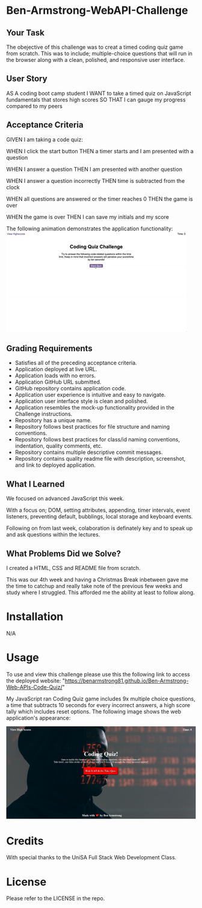 # Ben-Armstrong-WebAPI-Challenge

## Your Task
The obejective of this challenge was to creat a timed coding quiz game from scratch. This was to include; multiple-choice questions that will run in the browser along with a clean, polished, and responsive user interface. 

## User Story
AS A coding boot camp student
I WANT to take a timed quiz on JavaScript fundamentals that stores high scores
SO THAT I can gauge my progress compared to my peers

## Acceptance Criteria
GIVEN I am taking a code quiz:

WHEN I click the start button
THEN a timer starts and I am presented with a question

WHEN I answer a question
THEN I am presented with another question

WHEN I answer a question incorrectly
THEN time is subtracted from the clock

WHEN all questions are answered or the timer reaches 0
THEN the game is over

WHEN the game is over
THEN I can save my initials and my score

The following animation demonstrates the application functionality: <br/>
![A user clicks through an interactive coding quiz, then enters initials to save the high score before resetting and starting over.](./images/04-web-apis-homework-demo.gif)

## Grading Requirements
* Satisfies all of the preceding acceptance criteria.
* Application deployed at live URL.
* Application loads with no errors.
* Application GitHub URL submitted.
* GitHub repository contains application code.
* Application user experience is intuitive and easy to navigate.
* Application user interface style is clean and polished.
* Application resembles the mock-up functionality provided in the Challenge instructions.
* Repository has a unique name.
* Repository follows best practices for file structure and naming conventions.
* Repository follows best practices for class/id naming conventions, indentation, quality comments, etc.
* Repository contains multiple descriptive commit messages.
* Repository contains quality readme file with description, screenshot, and link to deployed application.

## What I Learned
We focused on advanced JavaScript this week. 

With a focus on; DOM, setting attributes, appending, timer intervals, event listeners, preventing default, bubblings, local storage and keyboard events. 

Following on from last week, colaboration is definately key and to speak up and ask questions within the lectures.

## What Problems Did we Solve?
I created a HTML, CSS and README file from scratch. 
  
This was our 4th week and having a Christmas Break inbetween gave me the time to catchup and really take note of the previous few weeks and study where I struggled. This afforded me the ability at least to follow along.

# Installation

N/A

# Usage
To use and view this challenge please use this the following link to access the deployed website: "https://benarmstrong81.github.io/Ben-Armstrong-Web-APIs-Code-Quiz/" 

My JavaScript ran Coding Quiz game includes 9x multiple choice questions, a time that subtracts 10 seconds for every incorrect answers, a high score tally which includes reset options.
The following image shows the web application's appearance:

![My Web Development Portfolio webpage includes a navigation bar, a professional head shot image, multiple links (placeholders at this stage) to projects completed within the UniSA Full Stack Web Development course, and working links to contact me - even download an updated resume.](./images/BenArmstrong-Web-API-Challenge-HomeScreen.png)

# Credits
With special thanks to the UniSA Full Stack Web Development Class.

# License

Please refer to the LICENSE in the repo.